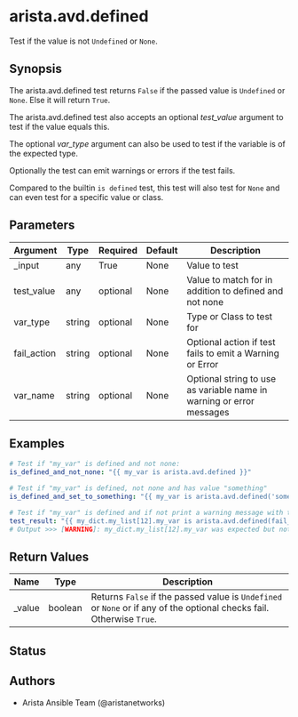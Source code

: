 # arista.avd.defined

Test if the value is not <code>Undefined</code> or <code>None</code>\.

## Synopsis

The arista\.avd\.defined test returns <code>False</code> if the passed value is <code>Undefined</code> or <code>None</code>\. Else it will return <code>True</code>\.

The arista\.avd\.defined test also accepts an optional <em>test\_value</em> argument to test if the value equals this\.

The optional <em>var\_type</em> argument can also be used to test if the variable is of the expected type\.

Optionally the test can emit warnings or errors if the test fails\.

Compared to the builtin <code>is defined</code> test\, this test will also test for <code>None</code> and can even test for a specific value or class\.

## Parameters

| Argument | Type | Required | Default | Description |
| -------- | ---- | -------- | ------- | ----------- |
| _input | any | True | None | Value to test |
| test_value | any | optional | None | Value to match for in addition to defined and not none |
| var_type | string | optional | None | Type or Class to test for |
| fail_action | string | optional | None | Optional action if test fails to emit a Warning or Error |
| var_name | string | optional | None | Optional string to use as variable name in warning or error messages |

## Examples

```yaml
# Test if "my_var" is defined and not none:
is_defined_and_not_none: "{{ my_var is arista.avd.defined }}"

# Test if "my_var" is defined, not none and has value "something"
is_defined_and_set_to_something: "{{ my_var is arista.avd.defined('something') }}"

# Test if "my_var" is defined and if not print a warning message with the variable name
test_result: "{{ my_dict.my_list[12].my_var is arista.avd.defined(fail_action='warning', var_name='my_dict.my_list[12].my_var' }}"
# Output >>> [WARNING]: my_dict.my_list[12].my_var was expected but not set. Output may be incorrect or incomplete!
```

## Return Values

| Name | Type | Description |
| ---- | ---- | ----------- |
| _value | boolean | Returns <code>False</code> if the passed value is <code>Undefined</code> or <code>None</code> or if any of the optional checks fail\. Otherwise <code>True</code>\. |

## Status

## Authors

- Arista Ansible Team (@aristanetworks)
